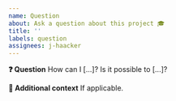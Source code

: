 ```yaml
---
name: Question
about: Ask a question about this project 🎓
title: ''
labels: question
assignees: j-haacker
---
```


**❓ Question**
How can I [...]?
Is it possible to [...]?

**📎 Additional context**
If applicable.
